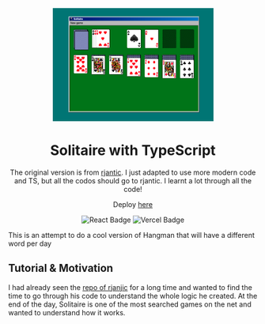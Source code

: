 <div align="center">

<img src="./public/thumbnail.png" width="325" />

# Solitaire with TypeScript

The original version is from [rjantic](https://github.com/rjanjic/js-solitaire).
I just adapted to use more modern code and TS, but all the codos should go to rjantic.
I learnt a lot through all the code!

Deploy [here](https://hangman-ts-gamma.vercel.app/)

</div>

<div align="center">

![React Badge](https://img.shields.io/badge/-ReactJs-61DAFB?logo=react&logoColor=white&style=for-the-badge)
![Vercel Badge](https://img.shields.io/badge/Vercel-black?style=flat&logo=Vercel&logoColor=white)

</div>

This is an attempt to do a cool version of Hangman that will have a different word per day

## Tutorial & Motivation

I had already seen the [repo of rjanjic](https://github.com/rjanjic/js-solitaire) for a long time and wanted to find the time to go through his code to understand the whole logic he created. At the end of the day, Solitaire is one of the most searched games on the net and wanted to understand how it works.
